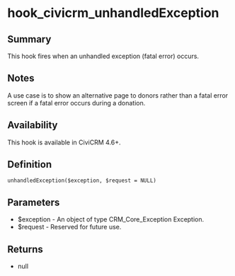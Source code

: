 # hook_civicrm_unhandledException

## Summary

This hook fires when an unhandled exception (fatal error) occurs.

## Notes

A use case is to show an alternative page to donors rather than a fatal
error screen if a fatal error occurs during a donation.

## Availability

This hook is available in CiviCRM 4.6+.

## Definition

    unhandledException($exception, $request = NULL)

## Parameters

-   $exception - An object of type CRM_Core_Exception Exception.
-   $request - Reserved for future use.

## Returns

-   null